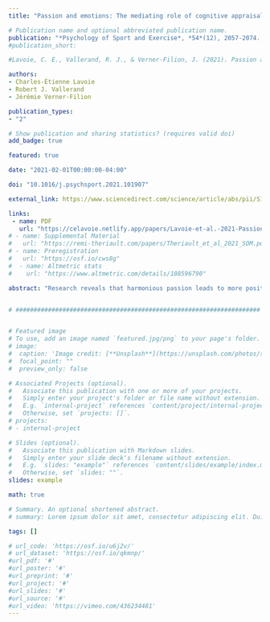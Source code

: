 ```yaml
---
title: "Passion and emotions: The mediating role of cognitive appraisals"

# Publication name and optional abbreviated publication name.
publication: "*Psychology of Sport and Exercise*, *54*(12), 2057-2074. <a href='https://doi.org/10.1016/j.psychsport.2021.101907' target='_blank' rel='noopener noreferrer'>10.1016/j.psychsport.2021.101907</a>"
#publication_short: 

#Lavoie, C. E., Vallerand, R. J., & Verner-Filion, J. (2021). Passion and emotions: The mediating role of cognitive #appraisals. Psychology of Sport and Exercise, 54, 101907.

authors:
- Charles-Étienne Lavoie
- Robert J. Vallerand
- Jérémie Verner-Filion

publication_types:
- "2"

# Show publication and sharing statistics? (requires valid doi)
add_badge: true

featured: true

date: "2021-02-01T00:00:00-04:00"

doi: "10.1016/j.psychsport.2021.101907"

external_link: https://www.sciencedirect.com/science/article/abs/pii/S146902922100025X

links: 
 - name: PDF
   url: "https://celavoie.netlify.app/papers/Lavoie-et-al.-2021-Passion-and-emotions.pdf"
# - name: Supplemental Material
#   url: "https://remi-theriault.com/papers/Theriault_et_al_2021_SOM.pdf"
# - name: Preregistration
#   url: "https://osf.io/cws8g"
#  - name: Altmetric stats
#    url: "https://www.altmetric.com/details/108596790"

abstract: "Research reveals that harmonious passion leads to more positive emotions than obsessive passion, whereas the opposite result is true with respect to negative emotions. The purpose of this research was to evaluate the role of cognitive appraisals as mediators of the passion-emotion relationships. In Study 1, 227 participants engaged in different sports completed an online questionnaire about their passion for their specific sport, as well as cognitive appraisals and emotions generally experienced during an important game of their sport. Results of a structural equation modeling analysis and an indirect effect test showed that harmonious passion was linked to positive emotions through the mediating role of challenge appraisals, and that obsessive passion was linked to negative emotions through the mediating role of threat appraisals. In Study 2, 194 athletes completed questionnaires before and after a competitive game and focused on cognitive appraisals and emotions experienced during the game. Results of analyses conducted separately in the victory and defeat conditions based on game outcomes supported the model found in Study 1 in the case of defeat for both types of passion, and in the case of victory for harmonious passion only. Obsessive passion was not linked to threat appraisals among victorious athletes. These results suggest that both types of passion trigger different cognitive appraisals that lead to corresponding emotions. Future research is needed to replicate these findings and to better understand the role of passion and cognitive appraisals in emotions experienced in the realm of sports."


# ####################################################################


# Featured image
# To use, add an image named `featured.jpg/png` to your page's folder. 
# image:
#  caption: 'Image credit: [**Unsplash**](https://unsplash.com/photos/s9CC2SKySJM)'
#  focal_point: ""
#  preview_only: false

# Associated Projects (optional).
#   Associate this publication with one or more of your projects.
#   Simply enter your project's folder or file name without extension.
#   E.g. `internal-project` references `content/project/internal-project/index.md`.
#   Otherwise, set `projects: []`.
# projects:
# - internal-project

# Slides (optional).
#   Associate this publication with Markdown slides.
#   Simply enter your slide deck's filename without extension.
#   E.g. `slides: "example"` references `content/slides/example/index.md`.
#   Otherwise, set `slides: ""`.
slides: example

math: true

# Summary. An optional shortened abstract.
# summary: Lorem ipsum dolor sit amet, consectetur adipiscing elit. Duis posuere tellus ac convallis placerat. Proin tincidunt magna sed ex sollicitudin condimentum.

tags: []

# url_code: 'https://osf.io/u6j2v/'
# url_dataset: 'https://osf.io/qkmnp/'
#url_pdf: '#'
#url_poster: '#'
#url_preprint: '#'
#url_project: '#'
#url_slides: '#'
#url_source: '#'
#url_video: 'https://vimeo.com/436234481'
---
```

